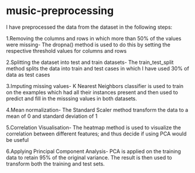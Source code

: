 # music-preprocessing

I have preprocessed the data from the dataset in the following steps:

1.Removing the columns and rows in which more than 50% of the values were missing-
The dropna() method is used to do this by setting the respective threshold values for columns and rows

2.Splitting the dataset into test and train datasets-
The train_test_split method splits the data into train and test cases in which I have used 30% of data as test cases

3.Imputing missing values-
K Nearest Neighbors classifier is used to train on the examples which had all their instances present and then used to predict and fill in the misssing values in both datasets.

4.Mean normalization-
The Standard Scaler method transform the data to a mean of 0 and standard deviation of 1

5.Correlation Visualisation-
The heatmap method is used to visualize the correlation between different features; and thus decide if using PCA would be useful 

6.Applying Principal Component Analysis-
PCA is applied on the training data to retain 95% of the original variance. The result is then used to transform both the training and test sets.
